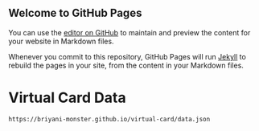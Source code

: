 ## Welcome to GitHub Pages

You can use the [editor on GitHub](https://github.com/Briyani-monster/virtual-card/edit/gh-pages/index.md) to maintain and preview the content for your website in Markdown files.

Whenever you commit to this repository, GitHub Pages will run [Jekyll](https://jekyllrb.com/) to rebuild the pages in your site, from the content in your Markdown files.

# Virtual Card Data

`
  https://briyani-monster.github.io/virtual-card/data.json
`
